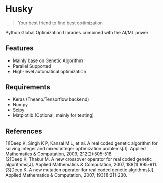# Husky
>Your best friend to find best optimization

Python Global Optimization Libraries combined with the AI/ML power

## Features
+ Mainly base on Genetic Algorithm
+ Parallel Supported
+ High-level automatical optimization

## Requirements
+ Keras (Theano/Tensorflow backend)
+ Numpy
+ Scipy
+ Matplotlib (Optional, mainly for testing)

## References
[1]Deep K, Singh K P, Kansal M L, et al. A real coded genetic algorithm for solving integer and mixed integer optimization problems[J]. Applied Mathematics & Computation, 2009, 212(2):505-518.  
[2]Deep K, Thakur M. A new crossover operator for real coded genetic algorithms[J]. Applied Mathematics & Computation, 2007, 188(1):895-911.  
[3]Deep K. A new mutation operator for real coded genetic algrithms[J]. Applied Mathematics & Computation, 2007, 193(1):211-230.